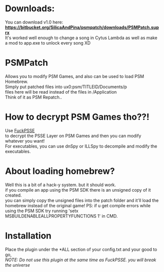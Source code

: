 # Downloads:
You can download v1.0 here: **https://bitbucket.org/SilicaAndPina/psmpatch/downloads/PSMPatch.suprx**  
It's worked well enough to change a song in Cytus Lambda as well as make a mod to app.exe to unlock every song XD  

# PSMPatch
Allows you to modify PSM Games, and also can be used to load PSM Homebrew.  
Simply put patched files into ux0:psm/TITLEID/Documents/p   
files here will be read instead of the files in /Application  
Think of it as PSM Repatch..

# How to decrypt PSM Games tho??!
Use [FuckPSSE](https://bitbucket.org/SilicaAndPina/fuckpsse/src/master/README.md)  
to decrypt the PSSE Layer on PSM Games and then you can modify whatever you want!  
For executables, you can use dnSpy or ILLSpy to decompile and modify the executables.  

# About loading homebrew?
Well this is a bit of a hack-y system. but it should work.  
if you compile an app using the PSM SDK there is an unsigned copy of it created.  
you can simply copy the unsigned files into the patch folder and it'll load the homebrew instead of the original game!
PS: if u get compile errors while using the PSM SDK try running 'setx MSBUILDENABLEALLPROPERTYFUNCTIONS 1' in CMD.  

# Installation
Place the plugin under the \*ALL section of your config.txt and your good to go,  
*NOTE: Do not use this plugin at the same time as FuckPSSE. you will break the universe*  


